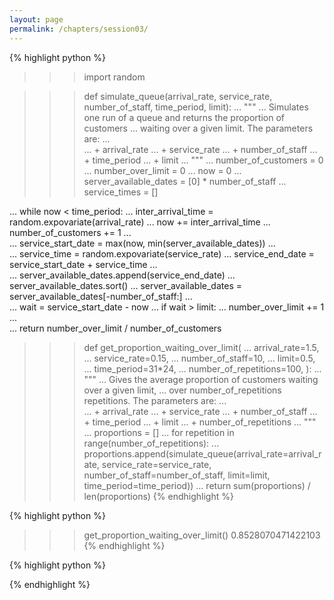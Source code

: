 ```yaml
---
layout: page
permalink: /chapters/session03/
---
```


{% highlight python %}
>>> import random

>>> def simulate_queue(arrival_rate, service_rate, number_of_staff, time_period, limit):
...     """
...     Simulates one run of a queue and returns the proportion of customers
...     waiting over a given limit. The parameters are:
...     
...     + arrival_rate
...     + service_rate
...     + number_of_staff
...     + time_period
...     + limit
...     """
...     number_of_customers = 0
...     number_over_limit = 0
...     now = 0
...     server_available_dates = [0] * number_of_staff
...     service_times = []

...     while now < time_period:
...         inter_arrival_time = random.expovariate(arrival_rate)
...         now += inter_arrival_time
...         number_of_customers += 1
...         
...         service_start_date = max(now, min(server_available_dates))
...         
...         service_time = random.expovariate(service_rate)
...         service_end_date = service_start_date + service_time
...         
...         server_available_dates.append(service_end_date)
...         server_available_dates.sort()
...         server_available_dates = server_available_dates[-number_of_staff:]
...                 
...         wait = service_start_date - now
...         if wait > limit:
...             number_over_limit += 1
...     
...     return number_over_limit / number_of_customers


>>> def get_proportion_waiting_over_limit(
...     arrival_rate=1.5,
...     service_rate=0.15,
...     number_of_staff=10,
...     limit=0.5,
...     time_period=31*24,
...     number_of_repetitions=100,
>>> ):
...     """
...     Gives the average proportion of customers waiting over a given limit,
...     over number_of_repetitions repetitions. The parameters are:
...     
...     + arrival_rate
...     + service_rate
...     + number_of_staff
...     + time_period
...     + limit
...     + number_of_repetitions
...     """
...     proportions = []
...     for repetition in range(number_of_repetitions):
...         proportions.append(simulate_queue(arrival_rate=arrival_rate, service_rate=service_rate, number_of_staff=number_of_staff, limit=limit, time_period=time_period))
...     return sum(proportions) / len(proportions)
{% endhighlight %}

{% highlight python %}
>>> get_proportion_waiting_over_limit()
0.8528070471422103
{% endhighlight %}

{% highlight python %}

{% endhighlight %}

